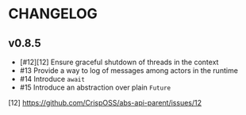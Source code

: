 # CHANGELOG

## v0.8.5

* [#12][12] Ensure graceful shutdown of threads in the context
* #13 Provide a way to log of messages among actors in the runtime
* #14 Introduce `await`
* #15 Introduce an abstraction over plain `Future`

[12] https://github.com/CrispOSS/abs-api-parent/issues/12
